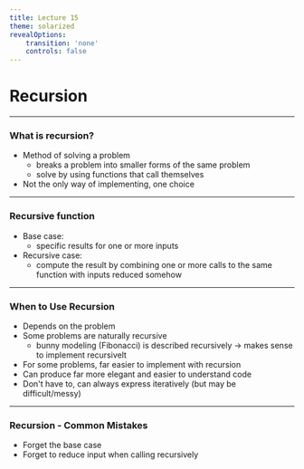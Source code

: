 ```yaml
---
title: Lecture 15
theme: solarized
revealOptions:
    transition: 'none'
    controls: false
---
```


# Recursion

---

### What is recursion?

* Method of solving a problem
    * breaks a problem into smaller forms
      of the same problem
    * solve by using functions that call themselves
* Not the only way of implementing, one choice

---

### Recursive function

* Base case:
    * specific results for one or more inputs
* Recursive case:
    * compute the result by combining one
      or more calls to the same function
      with inputs reduced somehow
---

### When to Use Recursion

* Depends on the problem
* Some problems are naturally recursive
    * bunny modeling (Fibonacci) is described
      recursively -> makes sense to implement recursivelt
* For some problems, far easier to implement with recursion
* Can produce far more elegant and easier to understand code
* Don't have to, can always express iteratively (but may be difficult/messy)

---

### Recursion - Common Mistakes

* Forget the base case
* Forget to reduce input when calling recursively
